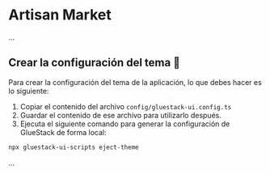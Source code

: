 # Artisan Market

...

## Crear la configuración del tema 💅

Para crear la configuración del tema de la aplicación, lo que debes hacer es lo siguiente:

1. Copiar el contenido del archivo `config/gluestack-ui.config.ts`
2. Guardar el contenido de ese archivo para utilizarlo después.
3. Ejecuta el siguiente comando para generar la configuración de GlueStack de forma local:

```bash
npx gluestack-ui-scripts eject-theme
```

...
